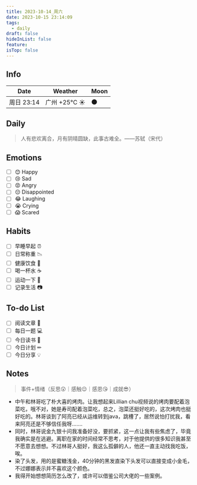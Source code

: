 ```yaml
---
title: 2023-10-14_周六
date: 2023-10-15 23:14:09
tags:
  - daily
draft: false
hideInList: false
feature: 
isTop: false
---
```




## Info

| Date           | Weather      | Moon |
| -------------- | ------------ | ---- |
| 周日 23:14 |广州 +25°C ☀️  |🌑|

## Daily

> 人有悲欢离合，月有阴晴圆缺，此事古难全。——苏轼（宋代）



## Emotions

- [ ] 😊 Happy
- [ ] 😢 Sad
- [ ] 😡 Angry
- [ ] 😔 Disappointed
- [ ] 😂 Laughing
- [ ] 😭 Crying
- [ ] 😱 Scared

## Habits

- [ ] 早睡早起 ⏰
- [ ] 日常称重 📉
- [ ] 健康饮食 🥗
- [ ] 喝一杯水 ☕️
- [ ] 运动一下 🏃
- [ ] 记录生活 📷

## To-do List

- [ ] 阅读文章 🔎
- [ ] 每日一题 💻
- [ ] 今日读书 📖
- [ ] 今日计划 ✏
- [ ] 今日分享 💡

## Notes
> 事件+情绪（反思😲｜感触😌｜感恩😘｜成就😎）
- 中午和林哥吃了朴大喜的烤肉。让我想起来Lillian chu视频说的烤肉要配着泡菜吃，哦不对，她是寿司配着泡菜吃，总之，泡菜还挺好吃的，这次烤肉也挺好吃的。林哥谈到了阿亮已经从运维转到java，跳槽了，居然说怕打扰我，看来阿亮还是不够信任我呀.......
- 同时，林哥说金九银十问我准备好没，要抓紧，这一点让我有些焦虑了，毕竟我确实是在逃避。离职在家的时间经常不思考，对于他提供的很多知识我甚至不愿意去想想。不过林哥人挺好，我这么孤僻的人，他还一直主动找我吃饭，唉。
- 染了头发，用的是蜜糖浅金，40分钟的黑发直染下头发可以直接变成小金毛，不过娜娜表示并不喜欢这个颜色。
- 我得开始想想简历怎么改了，或许可以借鉴公司大佬的一些案例。